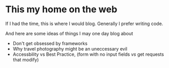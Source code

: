 # This my home on the web
If I had the time, this is where I would blog. Generally I prefer writing code.

And here are some ideas of things I may one day blog about
- Don't get obsessed by frameworks
- Why travel photography might be an uneccessary evil
- Accessbility vs Best Practice, (form with no input fields *vs* get requests that modify) 
